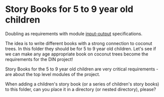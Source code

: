 # Story Books for 5 to 9 year old children

Doubling as requirements with module [input-output](https://github.com/beyond-decentralized/AIRroot/issues/4) specifications.

The idea is to write different books with a strong connection to coconut trees.  In this folder they should be for 5 to 9 year old children.  Let's see if we can make any age appropriate book on coconut trees become the requirements for the DIN project!

Story Books for the 5 to 9 year old children are very critical requirements - are about the top level modules of the project.

When adding a children's story book (or a series of children's story books) to this folder, can you place it in a directory (or nested directory), please?

